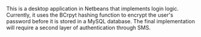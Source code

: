 This is a desktop application in Netbeans that implements login logic. Currently, it uses the BCrpyt hashing function to encrypt the user's password before it is stored in a MySQL database. The final implementation will require a second layer of authentication through SMS.
